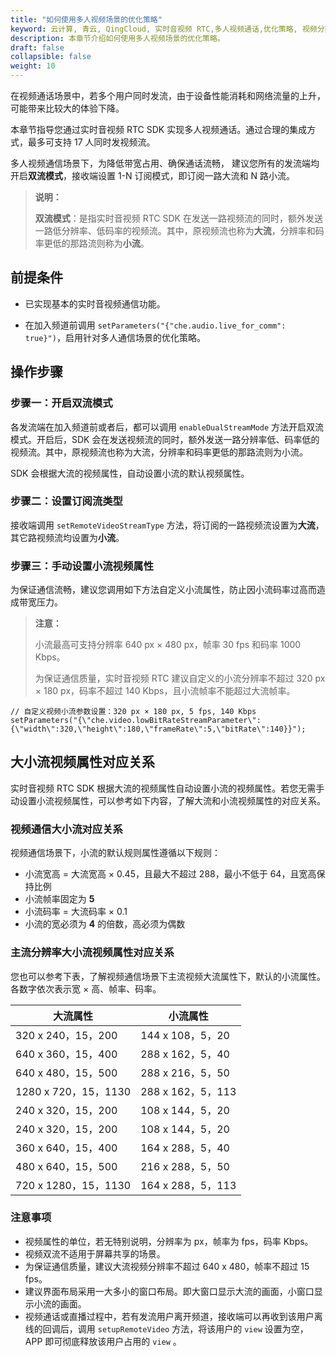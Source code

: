 ```yaml
---
title: "如何使用多人视频场景的优化策略"
keyword: 云计算, 青云, QingCloud, 实时音视频 RTC,多人视频通话,优化策略, 视频分辨率
description: 本章节介绍如何使用多人视频场景的优化策略。
draft: false
collapsible: false
weight: 10
---
```


在视频通话场景中，若多个用户同时发流，由于设备性能消耗和网络流量的上升，可能带来比较大的体验下降。

本章节指导您通过实时音视频 RTC SDK 实现多人视频通话。通过合理的集成方式，最多可支持 17 人同时发视频流。

多人视频通信场景下，为降低带宽占用、确保通话流畅， 建议您所有的发流端均开启**双流模式**，接收端设置 1-N 订阅模式，即订阅一路大流和 N 路小流。

> **说明：**
>
> **双流模式**：是指实时音视频 RTC SDK 在发送一路视频流的同时，额外发送一路低分辨率、低码率的视频流。其中，原视频流也称为**大流**，分辨率和码率更低的那路流则称为**小流**。

## 前提条件

- 已实现基本的实时音视频通信功能。

- 在加入频道前调用 `setParameters("{"che.audio.live_for_comm": true}")`，启用针对多人通信场景的优化策略。

## 操作步骤

### 步骤一：开启双流模式

各发流端在加入频道前或者后，都可以调用 `enableDualStreamMode` 方法开启双流模式。开启后，SDK 会在发送视频流的同时，额外发送一路分辨率低、码率低的视频流。其中，原视频流也称为大流，分辨率和码率更低的那路流则为小流。

SDK 会根据大流的视频属性，自动设置小流的默认视频属性。

### 步骤二：设置订阅流类型

接收端调用 `setRemoteVideoStreamType` 方法，将订阅的一路视频流设置为**大流**，其它路视频流均设置为**小流**。

### 步骤三：手动设置小流视频属性

为保证通信流畅，建议您调用如下方法自定义小流属性，防止因小流码率过高而造成带宽压力。

> **注意：**
>
> 小流最高可支持分辨率 640 px × 480 px，帧率 30 fps 和码率 1000 Kbps。
>
> 为保证通信质量，实时音视频 RTC 建议自定义的小流分辨率不超过 320 px × 180 px，码率不超过 140 Kbps，且小流帧率不能超过大流帧率。

```
// 自定义视频小流参数设置：320 px × 180 px, 5 fps, 140 Kbps
setParameters("{\"che.video.lowBitRateStreamParameter\":{\"width\":320,\"height\":180,\"frameRate\":5,\"bitRate\":140}}");
```

## 大小流视频属性对应关系

实时音视频 RTC SDK 根据大流的视频属性自动设置小流的视频属性。若您无需手动设置小流视频属性，可以参考如下内容，了解大流和小流视频属性的对应关系。

### 视频通信大小流对应关系

视频通信场景下，小流的默认规则属性遵循以下规则：

- 小流宽高 = 大流宽高 × 0.45，且最大不超过 288，最小不低于 64，且宽高保持比例
- 小流帧率固定为 **5**
- 小流码率 = 大流码率 × 0.1
- 小流的宽必须为 **4** 的倍数，高必须为偶数

### 主流分辨率大小流视频属性对应关系

您也可以参考下表，了解视频通信场景下主流视频大流属性下，默认的小流属性。各数字依次表示宽 × 高、帧率、码率。

| 大流属性             | 小流属性          |
| -------------------- | ----------------- |
| 320 x 240，15，200   | 144 x 108，5，20  |
| 640 x 360，15，400   | 288 x 162，5，40  |
| 640 x 480，15，500   | 288 x 216，5，50  |
| 1280 x 720，15，1130 | 288 x 162，5，113 |
| 240 x 320，15，200   | 108 x 144，5，20  |
| 240 x 320，15，200   | 108 x 144，5，20  |
| 360 x 640，15，400   | 164 x 288，5，40  |
| 480 x 640，15，500   | 216 x 288，5，50  |
| 720 x 1280，15，1130 | 164 x 288，5，113 |

### 注意事项

- 视频属性的单位，若无特别说明，分辨率为 px，帧率为 fps，码率 Kbps。
- 视频双流不适用于屏幕共享的场景。
- 为保证通信质量，建议大流视频分辨率不超过 640 x 480，帧率不超过 15 fps。
- 建议界面布局采用一大多小的窗口布局。即大窗口显示大流的画面，小窗口显示小流的画面。
- 视频通话或直播过程中，若有发流用户离开频道，接收端可以再收到该用户离线的回调后，调用 `setupRemoteVideo` 方法，将该用户的 `view` 设置为空，APP 即可彻底释放该用户占用的 `view` 。
